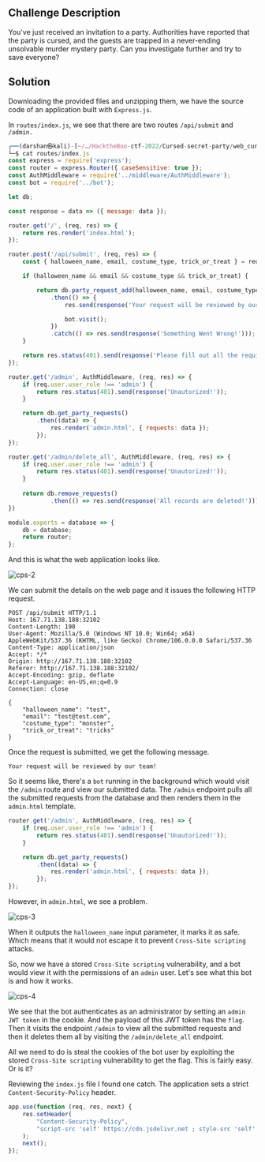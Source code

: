 ## Challenge Description
You've just received an invitation to a party. Authorities have reported that the party is cursed, and the guests are trapped in a never-ending unsolvable murder mystery party. Can you investigate further and try to save everyone?

## Solution
Downloading the provided files and unzipping them, we have the source code of an application built with `Express.js`.

In `routes/index.js`, we see that there are two routes `/api/submit` and `/admin.`

```javascript
┌──(darshan㉿kali)-[~/…/HacktheBoo-ctf-2022/Cursed-secret-party/web_cursed_party/challenge]
└─$ cat routes/index.js      
const express = require('express');
const router = express.Router({ caseSensitive: true });
const AuthMiddleware = require('../middleware/AuthMiddleware');
const bot = require('../bot');

let db;

const response = data => ({ message: data });

router.get('/', (req, res) => {
    return res.render('index.html');
});

router.post('/api/submit', (req, res) => {
    const { halloween_name, email, costume_type, trick_or_treat } = req.body;

    if (halloween_name && email && costume_type && trick_or_treat) {

        return db.party_request_add(halloween_name, email, costume_type, trick_or_treat)
            .then(() => {
                res.send(response('Your request will be reviewed by our team!'));

                bot.visit();
            })
            .catch(() => res.send(response('Something Went Wrong!')));
    }

    return res.status(401).send(response('Please fill out all the required fields!'));
});

router.get('/admin', AuthMiddleware, (req, res) => {
    if (req.user.user_role !== 'admin') {
        return res.status(401).send(response('Unautorized!'));
    }

    return db.get_party_requests()
        .then((data) => {
            res.render('admin.html', { requests: data });
        });
});

router.get('/admin/delete_all', AuthMiddleware, (req, res) => {
    if (req.user.user_role !== 'admin') {
        return res.status(401).send(response('Unautorized!'));
    }
    
    return db.remove_requests()
            .then(() => res.send(response('All records are deleted!')));
})

module.exports = database => {
    db = database;
    return router;
};  
```

And this is what the web application looks like.

![cps-2](https://user-images.githubusercontent.com/87711310/211354800-c5d19cf0-0a2c-4dcc-846e-a7f671d671e1.png)

We can submit the details on the web page and it issues the following HTTP request.

```BurpSuite
POST /api/submit HTTP/1.1
Host: 167.71.138.188:32102
Content-Length: 190
User-Agent: Mozilla/5.0 (Windows NT 10.0; Win64; x64) AppleWebKit/537.36 (KHTML, like Gecko) Chrome/106.0.0.0 Safari/537.36
Content-Type: application/json
Accept: */*
Origin: http://167.71.138.188:32102
Referer: http://167.71.138.188:32102/
Accept-Encoding: gzip, deflate
Accept-Language: en-US,en;q=0.9
Connection: close
 
{
    "halloween_name": "test",
    "email": "test@test.com",
    "costume_type": "monster",
    "trick_or_treat": "tricks"
}

```

Once the request is submitted, we get the following message.
```
Your request will be reviewed by our team! 
```

So it seems like, there's a `bot` running in the background which would visit the `/admin` route and view our submitted data. The `/admin` endpoint pulls all the submitted requests from the database and then renders them in the `admin.html` template.

```javascript
router.get('/admin', AuthMiddleware, (req, res) => {
    if (req.user.user_role !== 'admin') {
        return res.status(401).send(response('Unautorized!'));
    }

    return db.get_party_requests()
        .then((data) => {
            res.render('admin.html', { requests: data });
        });
});
```

However, in `admin.html`, we see a problem.

![cps-3](https://user-images.githubusercontent.com/87711310/211361076-d4ba1cf9-fefb-4902-bdc0-baccb0b03606.png)

When it outputs the `halloween_name` input parameter, it marks it as safe. Which means that it would not escape it to prevent `Cross-Site scripting` attacks.

So, now we have a stored `Cross-Site scripting` vulnerability, and a bot would view it with the permissions of an `admin` user. Let's see what this bot is and how it works.

![cps-4](https://user-images.githubusercontent.com/87711310/211361436-11d06367-eb9d-438a-8613-551d15b06e32.png)

We see that the bot authenticates as an administrator by setting an `admin JWT token` in the cookie. And the payload of this JWT token has the `flag`. Then it visits the endpoint `/admin` to view all the submitted requests and then it deletes them all by visiting the `/admin/delete_all` endpoint.

All we need to do is steal the cookies of the bot user by exploiting the stored `Cross-Site scripting` vulnerability to get the flag. This is fairly easy. Or is it?

Reviewing the `index.js` file I found one catch. The application sets a strict `Content-Security-Policy` header.

```javascript
app.use(function (req, res, next) {
    res.setHeader(
        "Content-Security-Policy",
        "script-src 'self' https://cdn.jsdelivr.net ; style-src 'self' https://fonts.googleapis.com; img-src 'self'; font-src 'self' https://fonts.gstatic.com; child-src 'self'; frame-src 'self'; worker-src 'self'; frame-ancestors 'self'; form-action 'self'; base-uri 'self'; manifest-src 'self'"
    );
    next();
});

```










